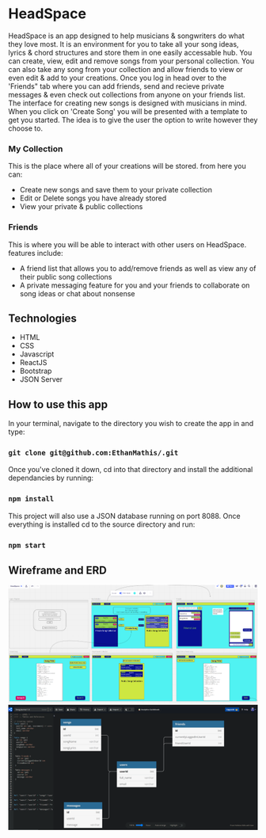 # HeadSpace

HeadSpace is an app designed to help musicians & songwriters do what they love most. It is an environment for you to take all your song ideas, lyrics & chord structures and store them in one easily accessable hub. You can create, view, edit and remove songs from your personal collection. You can also take any song from your collection and allow friends to view or even edit & add to your creations. Once you log in head over to the 'Friends" tab where you can add friends, send and recieve private messages & even check out collections from anyone on your friends list. The interface for creating new songs is designed with musicians in mind. When you click on 'Create Song' you will be presented with a template to get you started. The idea is to give the user the option to write however they choose to. 


### My Collection

This is the place where all of your creations will be stored. from here you can:
* Create new songs and save them to your private collection
* Edit or Delete songs you have already stored
* View your private & public collections

### Friends

This is where you will be able to interact with other users on HeadSpace. features include:
* A friend list that allows you to add/remove friends as well as view any of their public song collections
* A private messaging feature for you and your friends to collaborate on song ideas or chat about nonsense

## Technologies 
* HTML
* CSS
* Javascript
* ReactJS
* Bootstrap
* JSON Server

## How to use this app

In your terminal, navigate to the directory you wish to create the app in and type:

### `git clone git@github.com:EthanMathis/.git`

Once you've cloned it down, cd into that directory and install the additional dependancies by running:

### `npm install`

This project will also use a JSON database running on port 8088. 
Once everything is installed cd to the source directory and run:

### `npm start`

## Wireframe and ERD

![](Wireframe.png)
![](ERD.png)